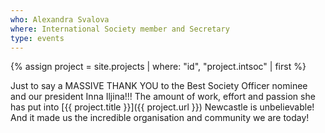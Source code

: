 ```yaml
---
who: Alexandra Svalova
where: International Society member and Secretary
type: events
---
```


{% assign project = site.projects | where: "id", "project.intsoc" | first %}

Just to say a MASSIVE THANK YOU to the Best Society Officer nominee and our president Inna Iljina!!! 
The amount of work, effort and passion she has put into [{{ project.title }}]({{ project.url }}) Newcastle is unbelievable! And it made us the incredible organisation and community we are today!
